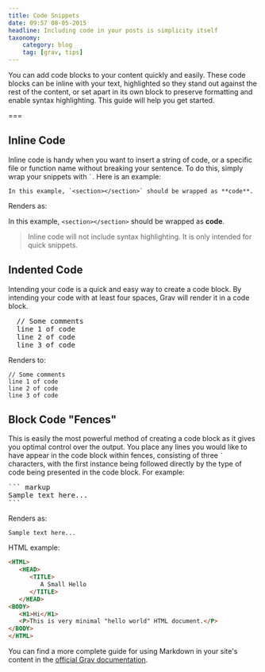 ```yaml
---
title: Code Snippets
date: 09:57 08-05-2015
headline: Including code in your posts is simplicity itself
taxonomy:
    category: blog
    tag: [grav, tips]
---
```



You can add code blocks to your content quickly and easily. These code blocks can be inline with your text, highlighted so they stand out against the rest of the content, or set apart in its own block to preserve formatting and enable syntax highlighting. This guide will help you get started.

===

## Inline Code

Inline code is handy when you want to insert a string of code, or a specific file or function name without breaking your sentence. To do this, simply wrap your snippets with `` ` ``. Here is an example:

```text
In this example, `<section></section>` should be wrapped as **code**.
```

Renders as:

In this example, `<section></section>` should be wrapped as **code**.

> Inline code will not include syntax highlighting. It is only intended for quick snippets.

## Indented Code

Intending your code is a quick and easy way to create a code block. By intending your code with at least four spaces, Grav will render it in a code block.

<pre>
  // Some comments
  line 1 of code
  line 2 of code
  line 3 of code
</pre>

Renders to:

    // Some comments
    line 1 of code
    line 2 of code
    line 3 of code

## Block Code "Fences"

This is easily the most powerful method of creating a code block as it gives you optimal control over the output. You place any lines you would like to have appear in the code block within fences, consisting of three `` ` `` characters, with the first instance being followed directly by the type of code being presented in the code block. For example:

<pre>
``` markup
Sample text here...
```
</pre>

Renders as:

```
Sample text here...
```

HTML example:

``` html
<HTML>
   <HEAD>
      <TITLE>
         A Small Hello
      </TITLE>
   </HEAD>
<BODY>
   <H1>Hi</H1>
   <P>This is very minimal "hello world" HTML document.</P>
</BODY>
</HTML>
```

You can find a more complete guide for using Markdown in your site's content in the [official Grav documentation](http://learn.getgrav.org/content/markdown).

